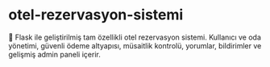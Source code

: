 # otel-rezervasyon-sistemi
🏨 Flask ile geliştirilmiş tam özellikli otel rezervasyon sistemi. Kullanıcı ve oda yönetimi, güvenli ödeme altyapısı, müsaitlik kontrolü, yorumlar, bildirimler ve gelişmiş admin paneli içerir.
